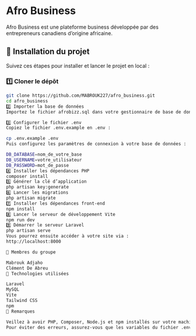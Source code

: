 # Afro Business

Afro Business est une plateforme business développée par des entrepreneurs canadiens d’origine africaine.

## 🚀 Installation du projet

Suivez ces étapes pour installer et lancer le projet en local :

### 1️⃣ Cloner le dépôt
```bash
git clone https://github.com/MABROUK227/afro_business.git
cd afro_business
2️⃣ Importer la base de données
Importez le fichier afrobizz.sql dans votre gestionnaire de base de données préféré (par exemple : phpMyAdmin, TablePlus, MySQL Workbench, etc.).

3️⃣ Configurer le fichier .env
Copiez le fichier .env.example en .env :

cp .env.example .env
Puis configurez les paramètres de connexion à votre base de données :

DB_DATABASE=nom_de_votre_base
DB_USERNAME=votre_utilisateur
DB_PASSWORD=mot_de_passe
4️⃣ Installer les dépendances PHP
composer install
5️⃣ Générer la clé d’application
php artisan key:generate
6️⃣ Lancer les migrations
php artisan migrate
7️⃣ Installer les dépendances front-end
npm install
8️⃣ Lancer le serveur de développement Vite
npm run dev
9️⃣ Démarrer le serveur Laravel
php artisan serve
Vous pourrez ensuite accéder à votre site via :
http://localhost:8000

👥 Membres du groupe

Mabrouk Adjaho
Clément De Abreu
📌 Technologies utilisées

Laravel
MySQL
Vite
Tailwind CSS
npm
📎 Remarques

Veillez à avoir PHP, Composer, Node.js et npm installés sur votre machine.
Pour éviter des erreurs, assurez-vous que les variables du fichier .env sont bien configurées avant de lancer les commandes artisan et npm.

